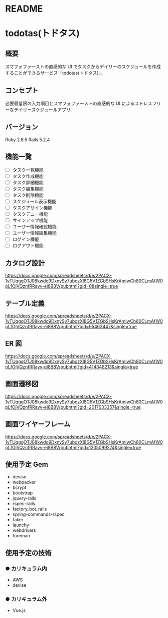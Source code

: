 # README

# todotas(トドタス)

## 概要

スマフォファーストの直感的な UI でタスクからデイリーのスケジュールを作成することができるサービス「todotas(トドタス)」。

## コンセプト

必要最低限の入力項目とスマフォファーストの直感的な UI によるストレスフリーなデイリースケジュールアプリ

## バージョン

Ruby 2.6.5
Rails 5.2.4

## 機能一覧

- [ ] タスク一覧機能
- [ ] タスク作成機能
- [ ] タスク詳細機能
- [ ] タスク編集機能
- [ ] タスク削除機能
- [ ] スケジュール表示機能
- [ ] タスクアサイン機能
- [ ] タスクデニー機能
- [ ] サインアップ機能
- [ ] ユーザー情報確認機能
- [ ] ユーザー情報編集機能
- [ ] ログイン機能
- [ ] ログアウト機能

## カタログ設計

https://docs.google.com/spreadsheets/d/e/2PACX-1vTUqggOTJ08kwdo9DxnySy7ubozXl8G5V1ZGbSHsKrAmiwCh80CLmAfW0pLfOjVQznfRRayv-ei8B8V/pubhtml?gid=0&single=true

## テーブル定義

https://docs.google.com/spreadsheets/d/e/2PACX-1vTUqggOTJ08kwdo9DxnySy7ubozXl8G5V1ZGbSHsKrAmiwCh80CLmAfW0pLfOjVQznfRRayv-ei8B8V/pubhtml?gid=95463447&single=true

## ER 図

https://docs.google.com/spreadsheets/d/e/2PACX-1vTUqggOTJ08kwdo9DxnySy7ubozXl8G5V1ZGbSHsKrAmiwCh80CLmAfW0pLfOjVQznfRRayv-ei8B8V/pubhtml?gid=414348213&single=true

## 画面遷移図

https://docs.google.com/spreadsheets/d/e/2PACX-1vTUqggOTJ08kwdo9DxnySy7ubozXl8G5V1ZGbSHsKrAmiwCh80CLmAfW0pLfOjVQznfRRayv-ei8B8V/pubhtml?gid=2017633357&single=true

## 画面ワイヤーフレーム

https://docs.google.com/spreadsheets/d/e/2PACX-1vTUqggOTJ08kwdo9DxnySy7ubozXl8G5V1ZGbSHsKrAmiwCh80CLmAfW0pLfOjVQznfRRayv-ei8B8V/pubhtml?gid=1205099274&single=true

## 使用予定 Gem

- devise
- webpacker
- bcrypt
- bootstrap
- jquery-rails
- rspec-rails
- factory_bot_rails
- spring-commands-rspec
- faker
- launchy
- webdrivers
- foreman

## 使用予定の技術

### ● カリキュラム内

- AWS
- devise

### ● カリキュラム外

- Vue.js
